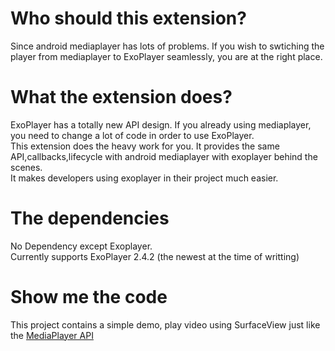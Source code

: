 # Who should this extension?
Since android mediaplayer has lots of problems. If you wish to swtiching the player from mediaplayer to ExoPlayer seamlessly, you are at the right place.

# What the extension does?
ExoPlayer has a totally new API design. If you already using mediaplayer, you need to change a lot of code in order to use ExoPlayer.  
This extension does the heavy work for you. It provides the same API,callbacks,lifecycle with android mediaplayer with exoplayer behind the scenes.  
It makes developers using exoplayer in their project much easier.

# The dependencies
No Dependency except Exoplayer.  
Currently supports ExoPlayer 2.4.2 (the newest at the time of writting)

# Show me the code
This project contains a simple demo, play video using SurfaceView just like the [MediaPlayer API](https://developer.android.com/reference/android/media/MediaPlayer.html)
